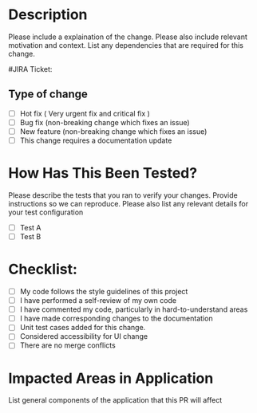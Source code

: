 
# Description
Please include a explaination of the change. Please also include relevant motivation and context. 
List any dependencies that are required for this change.

#JIRA Ticket: 

## Type of change
- [ ] Hot fix  ( Very urgent fix and critical fix )
- [ ] Bug fix  (non-breaking change which fixes an issue)
- [ ] New feature (non-breaking change which fixes an issue)
- [ ] This change requires a documentation update

# How Has This Been Tested?
Please describe the tests that you ran to verify your changes. 
Provide instructions so we can reproduce. Please also list any relevant details for your test configuration

- [ ] Test A
- [ ] Test B

# Checklist:
- [ ] My code follows the style guidelines of this project
- [ ] I have performed a self-review of my own code
- [ ] I have commented my code, particularly in hard-to-understand areas
- [ ] I have made corresponding changes to the documentation
- [ ] Unit test cases added for this change.
- [ ] Considered accessibility for UI change
- [ ] There are no merge conflicts                                      

# Impacted Areas in Application
List general components of the application that this PR will affect
